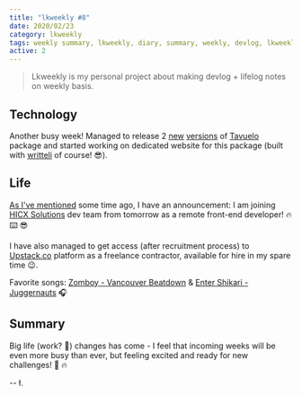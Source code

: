 ```yaml
---
title: "lkweekly #8"
date: 2020/02/23
category: lkweekly
tags: weekly summary, lkweekly, diary, summary, weekly, devlog, lkweekly2020, hicx, upstack, upstack.co, hicx solutions
active: 2
---
```


> Lkweekly is my personal project about making devlog + lifelog notes on weekly basis.

## Technology

Another busy week! Managed to release 2 [new](/notes/tavuelo-0120-release-notes/) [versions](/notes/tavuelo-0111-release-notes/) of [Tavuelo](https://www.npmjs.com/package/tavuelo) package and started working on dedicated website for this package (built with [writteli](https://github.com/writteli/writteli) of course! 😎).

## Life

[As I've mentioned](/notes/lkweekly-4/) some time ago, I have an announcement: I am joining [HICX Solutions](https://www.hicxsolutions.com/) dev team from tomorrow as a remote front-end developer! 🔥 ⌨️ 😎

I have also managed to get access (after recruitment process) to [Upstack.co](https://upstack.co) platform as a freelance contractor, available for hire in my spare time 😉.

Favorite songs: [Zomboy - Vancouver Beatdown](https://open.spotify.com/track/4BjK6hwNF7KZuT5sNTplbX?si=kr0HZ4ygQZ6VFV7Oj-RhPg) & [Enter Shikari - Juggernauts](https://open.spotify.com/track/3fitt5g65sz7NFbXFhQ75j?si=Bb8LVh3HSA62LN959VQHkA) 🎧

## Summary

Big life (work? 🤔) changes has come - I feel that incoming weeks will be even more busy than ever, but feeling excited and ready for new challenges! 💪 🔥

-- ł.
